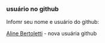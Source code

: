 ### usuário no github

Infomr seu nome e usuário do github:

[Aline Bertoletti](github.com/alinebertoletti) - nova usuária github

